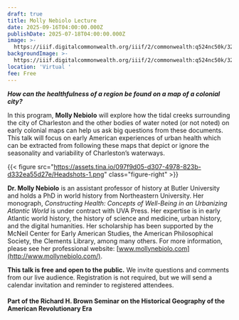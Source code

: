 ```yaml
---
draft: true
title: Molly Nebiolo Lecture
date: 2025-09-16T04:00:00.000Z
publishDate: 2025-07-18T04:00:00.000Z
image: >-
  https://iiif.digitalcommonwealth.org/iiif/2/commonwealth:q524nc50k/32,1831,6645,3475/1600,/0/default.jpg
backgroundImage: >-
  https://iiif.digitalcommonwealth.org/iiif/2/commonwealth:q524nc50k/32,1831,6645,3475/1600,/0/default.jpg
location: 'Virtual '
fee: Free
---
```


***How can the healthfulness of a region be found on a map of a colonial city?***

In this program, **Molly Nebiolo** will explore how the tidal creeks surrounding the city of Charleston and the other bodies of water noted (or not noted) on early colonial maps can help us ask big questions from these documents. This talk will focus on early American experiences of urban health which can be extracted from following these maps that depict or ignore the seasonality and variability of Charleston’s waterways.

{{< figure src="https://assets.tina.io/097f9d05-d307-4978-823b-d332ea55d27e/Headshots-1.png" class="figure-right" >}}

**Dr. Molly Nebiolo** is an assistant professor of history at Butler University and holds a PhD in world history from Northeastern University. Her monograph, *Constructing Health: Concepts of Well-Being in an Urbanizing Atlantic World* is under contract with UVA Press. Her expertise is in early Atlantic world history, the history of science and medicine, urban history, and the digital humanities. Her scholarship has been supported by the McNeil Center for Early American Studies, the American Philosophical Society, the Clements Library, among many others. For more information, please see her professional website: [www.mollynebiolo.com](http://www.mollynebiolo.com/).

**This talk is free and open to the public.** We invite questions and comments from our live audience. Registration is not required, but we will send  a calendar invitation and reminder to registered attendees.

#### Part of the Richard H. Brown Seminar on the Historical Geography of the American Revolutionary Era

